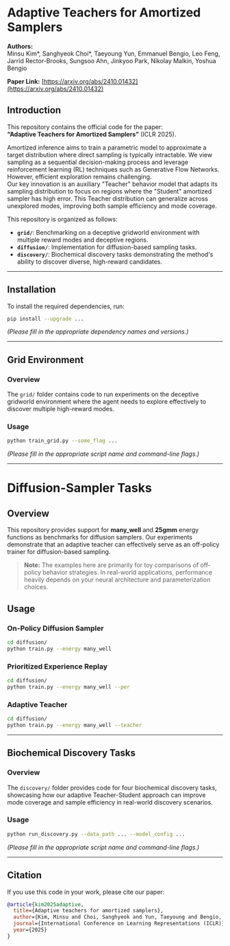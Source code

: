 # Adaptive Teachers for Amortized Samplers

**Authors:**  
Minsu Kim*, Sanghyeok Choi*, Taeyoung Yun, Emmanuel Bengio, Leo Feng, Jarrid Rector-Brooks, Sungsoo Ahn, Jinkyoo Park, Nikolay Malkin, Yoshua Bengio  

**Paper Link:** [https://arxiv.org/abs/2410.01432](https://arxiv.org/abs/2410.01432)

## Introduction
This repository contains the official code for the paper:  
**“Adaptive Teachers for Amortized Samplers”** (ICLR 2025).

Amortized inference aims to train a parametric model to approximate a target distribution where direct sampling is typically intractable. We view sampling as a sequential decision-making process and leverage reinforcement learning (RL) techniques such as Generative Flow Networks. However, efficient exploration remains challenging.  
Our key innovation is an auxiliary "Teacher" behavior model that adapts its sampling distribution to focus on regions where the "Student" amortized sampler has high error. This Teacher distribution can generalize across unexplored modes, improving both sample efficiency and mode coverage.

This repository is organized as follows:
- **`grid/`**: Benchmarking on a deceptive gridworld environment with multiple reward modes and deceptive regions.  
- **`diffusion/`**: Implementation for diffusion-based sampling tasks.  
- **`discovery/`**: Biochemical discovery tasks demonstrating the method's ability to discover diverse, high-reward candidates.

---

## Installation
To install the required dependencies, run:

~~~bash
pip install --upgrade ...
~~~
*(Please fill in the appropriate dependency names and versions.)*

---

## Grid Environment

### Overview
The `grid/` folder contains code to run experiments on the deceptive gridworld environment where the agent needs to explore effectively to discover multiple high-reward modes.

### Usage

~~~bash
python train_grid.py --some_flag ...
~~~
*(Please fill in the appropriate script name and command-line flags.)*

---


# Diffusion-Sampler Tasks

## Overview
This repository provides support for **many_well** and **25gmm** energy functions as benchmarks for diffusion samplers. Our experiments demonstrate that an adaptive teacher can effectively serve as an off-policy trainer for diffusion-based sampling.

> **Note:** The examples here are primarily for toy comparisons of off-policy behavior strategies. In real-world applications, performance heavily depends on your neural architecture and parameterization choices.

## Usage

### On-Policy Diffusion Sampler
```bash
cd diffusion/
python train.py --energy many_well
```

### Prioritized Experience Replay
```bash
cd diffusion/
python train.py --energy many_well --per
```

### Adaptive Teacher
```bash
cd diffusion/
python train.py --energy many_well --teacher
```



---

## Biochemical Discovery Tasks

### Overview
The `discovery/` folder provides code for four biochemical discovery tasks, showcasing how our adaptive Teacher-Student approach can improve mode coverage and sample efficiency in real-world discovery scenarios.

### Usage

~~~bash
python run_discovery.py --data_path ... --model_config ...
~~~
*(Please fill in the appropriate script name and command-line flags.)*

---

## Citation

If you use this code in your work, please cite our paper:

```bibtex
@article{kim2025adaptive, 
  title={Adaptive teachers for amortized samplers},
  author={Kim, Minsu and Choi, Sanghyeok and Yun, Taeyoung and Bengio, Emmanuel and Feng, Leo and Rector-Brooks, Jarrid and Ahn, Sungsoo and Park, Jinkyoo and Malkin, Nikolay and Bengio, Yoshua},
  journal={International Conference on Learning Representations (ICLR)}, 
  year={2025} 
}

